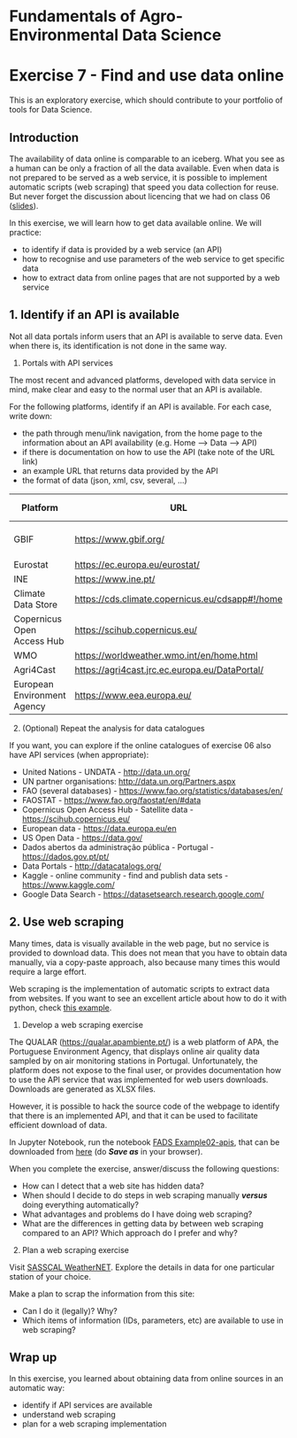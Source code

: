 # Fundamentals of Agro-Environmental Data Science

# Exercise 7 - Find and use data online

This is an exploratory exercise, which should contribute to your portfolio of tools
for Data Science.

## Introduction

The availability of data online is comparable to an iceberg. What you see as a 
human can be only a fraction of all the data available. Even when data is not 
prepared to be served as a web service, it is possible to implement automatic
scripts (web scraping) that speed you data collection for reuse. But never forget 
the discussion about licencing that we had on class 06 
([slides](https://docs.google.com/presentation/d/1Grj-JJERGPorTKxtOcyLAcpAnWwbGHZ-8zXyS8bVnU4/edit?usp=sharing)).

In this exercise, we will learn how to get data available online. We will practice:
- to identify if data is provided by a web service (an API)
- how to recognise and use parameters of the web service to get specific data
- how to extract data from online pages that are not supported by a web service

## 1. Identify if an API is available

Not all data portals inform users that an API is available to serve data. Even when
there is, its identification is not done in the same way.

1. Portals with API services

The most recent and advanced platforms, developed with data service in mind,
make clear and easy to the normal user that an API is available.

For the following platforms, identify if an API is available. For each case, write
down:
- the path through menu/link navigation, from the home page to the information 
about an API availability (e.g. Home --> Data --> API)
- if there is documentation on how to use the API (take note of the URL link)
- an example URL that returns data provided by the API
- the format of data (json, xml, csv, several, ...)

| Platform | URL | Path to API information |Documentation URL | API URL | Data format |
|------|-----|-------------------------|------------------|---------|-------------|
| GBIF | https://www.gbif.org/ | Home--> Get Data--> GBIF API  |   |   |   |
| Eurostat | https://ec.europa.eu/eurostat/ |   |   |   |   |
| INE | https://www.ine.pt/ |   |   |   |   |
| Climate Data Store | https://cds.climate.copernicus.eu/cdsapp#!/home |   |   |   |   |
| Copernicus Open Access Hub | https://scihub.copernicus.eu/ |   |   |   |   |
| WMO | https://worldweather.wmo.int/en/home.html |   |   |   |   |
| Agri4Cast | https://agri4cast.jrc.ec.europa.eu/DataPortal/ |   |   |   |   |
| European Environment Agency | https://www.eea.europa.eu/ |   |   |   |   |

2. (Optional) Repeat the analysis for data catalogues 

If you want, you can explore if the online catalogues of exercise 06 also have API
services (when appropriate):

- United Nations - UNDATA - http://data.un.org/ 
- UN partner organisations: http://data.un.org/Partners.aspx 
- FAO (several databases) - https://www.fao.org/statistics/databases/en/ 
- FAOSTAT - https://www.fao.org/faostat/en/#data 
- Copernicus Open Access Hub - Satellite data - https://scihub.copernicus.eu/ 
- European data - https://data.europa.eu/en 
- US Open Data - https://data.gov/
- Dados abertos da administração pública - Portugal - https://dados.gov.pt/pt/
- Data Portals - http://datacatalogs.org/
- Kaggle - online community - find and publish data sets - https://www.kaggle.com/   
- Google Data Search - https://datasetsearch.research.google.com/ 

## 2. Use web scraping

Many times, data is visually available in the web page, but no service is provided to 
download data. This does not mean that you have to obtain data manually, via a 
copy-paste approach, also because many times this would require a large effort.

Web scraping is the implementation of automatic scripts to extract data from 
websites. If you want to see an excellent article about how to do it with python, 
check [this example](https://realpython.com/python-web-scraping-practical-introduction/#extract-text-from-html-with-string-methods).

1. Develop a web scraping exercise

The QUALAR (https://qualar.apambiente.pt/) is a web platform of APA, the Portuguese Environment Agency, that displays online air quality data sampled by on air monitoring stations in Portugal. Unfortunately, the platform does not expose to the final user, or provides documentation how to use the API service that was implemented for web users downloads. Downloads are generated as XLSX files.

However, it is possible to hack the source code of the webpage to identify that there is an implemented API, and that it can be used to facilitate efficient download of data. 

In Jupyter Notebook, run the notebook [FADS Example02-apis](https://github.com/isa-ulisboa/greends-fads-jupyter/tree/main/example02-apis), that can be downloaded from [here](https://raw.githubusercontent.com/isa-ulisboa/greends-fads-jupyter/main/example02-apis/example-api.ipynb) (do ***Save as*** in your browser).

When you complete the exercise, answer/discuss the following questions:
- How can I detect that a web site has hidden data?
- When should I decide to do steps in web scraping manually ***versus*** doing everything
automatically?
- What advantages and problems do I have doing web scraping?
- What are the differences in getting data by between web scraping compared to an API? Which approach do I prefer and why?

2. Plan a web scraping exercise

Visit [SASSCAL WeatherNET](http://www.sasscalweathernet.org/index.php). Explore the details in data for one particular station of your choice.

Make a plan to scrap the information from this site:
- Can I do it (legally)? Why?
- Which items of information (IDs, parameters, etc) are available to use in web scraping?


## Wrap up
In this exercise, you learned about obtaining data from online sources in an automatic way:
- identify if API services are available
- understand web scraping
- plan for a web scraping implementation









